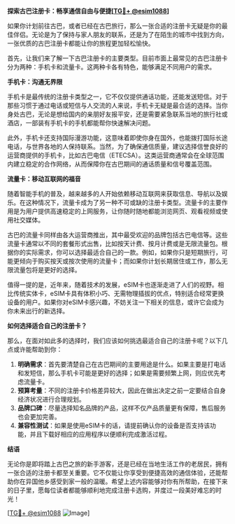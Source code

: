 **探索古巴注册卡：畅享通信自由与便捷[[TG💪+ @esim1088](https://t.me/s/esim1088)]**

如果你计划前往古巴，或者已经在古巴旅行，那么一张合适的注册卡无疑是你的最佳伴侣。无论是为了保持与家人朋友的联系，还是为了在陌生的城市中找到方向，一张优质的古巴注册卡都能让你的旅程更加轻松愉快。

首先，让我们来了解一下古巴注册卡的主要类型。目前市面上最常见的古巴注册卡分为两种：手机卡和流量卡。这两种卡各有特色，能够满足不同用户的需求。

**手机卡：沟通无界限**

手机卡是最传统的注册卡类型之一，它不仅仅提供通话功能，还能发送短信。对于那些习惯于通过电话或短信与人交流的人来说，手机卡无疑是最合适的选择。当你身处古巴，无论是想给国内的亲朋好友报平安，还是需要紧急联系当地的旅行社或酒店，一部装有手机卡的手机都能帮你快速解决问题。

此外，手机卡还支持国际漫游功能，这意味着即使你身在国外，也能拨打国际长途电话，与世界各地的人保持联系。当然，为了确保通信质量，建议选择信誉良好的运营商提供的手机卡，比如古巴电信（ETECSA）。这类运营商通常会在全球范围内建立稳定的合作网络，从而保障你在古巴期间的通话质量和信号覆盖范围。

**流量卡：移动互联网的福音**

随着智能手机的普及，越来越多的人开始依赖移动互联网来获取信息、导航以及娱乐。在这种情况下，流量卡成为了另一种不可或缺的注册卡类型。流量卡的主要作用是为用户提供高速稳定的上网服务，让你随时随地都能浏览网页、观看视频或使用社交媒体。

古巴的流量卡同样由各大运营商推出，其中最受欢迎的品牌包括古巴电信等。这些流量卡通常以不同的套餐形式出售，比如按天计费、按月计费或是无限流量包。根据你的实际需求，你可以选择最适合自己的一款。例如，如果你只是短期旅行，可能更倾向于购买按天或按次使用的流量卡；而如果你计划长期居住或工作，那么无限流量包将是更好的选择。

值得一提的是，近年来，随着技术的发展，eSIM卡也逐渐走进了人们的视野。相比传统实体卡，eSIM卡具有体积小巧、无需物理插拔的优点，特别适合经常更换设备的用户。如果你对eSIM卡感兴趣，不妨关注一下相关的信息，或许它会成为你未来出行的新选择。

**如何选择适合自己的注册卡？**

那么，在面对如此多的选择时，我们应该如何挑选最适合自己的注册卡呢？以下几点或许能帮助到你：

1. **明确需求**：首先要清楚自己在古巴期间的主要用途是什么。如果主要是打电话和发短信，那么手机卡可能是更好的选择；如果是需要频繁上网，则应优先考虑流量卡。
2. **预算考量**：不同的注册卡价格差异较大，因此在做出决定之前一定要结合自身经济状况进行合理规划。
3. **品牌口碑**：尽量选择知名品牌的产品，这样不仅产品质量更有保障，售后服务也会更加完善。
4. **兼容性测试**：如果是使用eSIM卡的话，请提前确认你的设备是否支持该功能，并且下载好相应的应用程序以便顺利完成激活过程。

**结语**

无论你是即将踏上古巴之旅的新手游客，还是已经在当地生活工作的老居民，拥有一张合适的注册卡都至关重要。它不仅能让你享受到便捷高效的通信体验，还能帮助你在异国他乡感受到家一般的温暖。希望上述内容能够对你有所帮助，在接下来的日子里，愿每位读者都能够顺利地完成注册卡选购，并度过一段美好难忘的时光！

[[TG💪+ @esim1088](https://t.me/s/esim1088) ![Image](https://i.postimg.cc/4NQfJmqS/Snipaste-2025-05-13-00-14-12.png)]